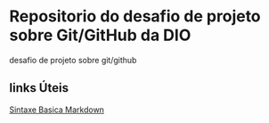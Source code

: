 # Repositorio do desafio de projeto sobre Git/GitHub da DIO
desafio de projeto sobre git/github

## links Úteis
[Sintaxe Basica Markdown](https://www.markdownguide.org/basic-syntax/)
